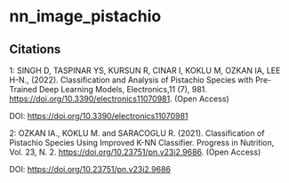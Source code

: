 # nn_image_pistachio

## Citations

1: SINGH D, TASPINAR YS, KURSUN R, CINAR I, KOKLU M, OZKAN IA, LEE H-N., (2022). Classification and Analysis of Pistachio Species with Pre-Trained Deep Learning Models, Electronics,11 (7), 981. https://doi.org/10.3390/electronics11070981. (Open Access)

DOI: https://doi.org/10.3390/electronics11070981

2: OZKAN IA., KOKLU M. and SARACOGLU R. (2021). Classification of Pistachio Species Using Improved K-NN Classifier. Progress in Nutrition, Vol. 23, N. 2. https://doi.org/10.23751/pn.v23i2.9686. (Open Access)

DOI: https://doi.org/10.23751/pn.v23i2.9686